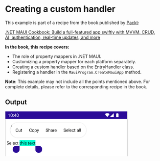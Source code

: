 # Creating a custom handler
This example is part of a recipe from the book published by [Packt](https://www.packtpub.com/en-us?utm_source=github):

[.NET MAUI Cookbook: Build a full-featured app swiftly with MVVM, CRUD, AI, authentication, real-time updates, and more](https://www.amazon.com/NET-MAUI-Cookbook-authentication-interactivity/dp/1835461123)

**In the book, this recipe covers:**
- The role of property mappers in .NET MAUI.
- Customizing a property mapper for each platform separately.
- Creating a custom handler based on the EntryHandler class.
- Registering a handler in the `MauiProgram.CreateMauiApp` method.

**Note:** This example may not include all the points mentioned above. For complete details, please refer to the corresponding recipe in the book.

## Output
![Custom Selection Color](/Images/Custom%20Selection%20Color.png)
